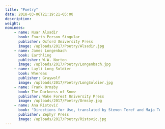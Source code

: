 ```yaml
---
title: "Poetry"
date: 2018-03-06T21:19:21-05:00
description:
weight: 
nominees:
    - name: Nuar Alsadir
      book: Fourth Person Singular
      publisher: Oxford University Press
      image: /uploads/2017/Poetry/Alsadir.jpg 
    - name: James Longenbach
      book: Earthling
      publisher: W.W. Norton
      image: /uploads/2017/Poetry/Longenbach.jpg      
    - name: Layli Long Soldier
      book: Whereas
      publisher: Graywolf
      image: /uploads/2017/Poetry/LongSoldier.jpg 
    - name: Frank Ormsby 
      book: The Darkness of Snow
      publisher: Wake Forest University Press
      image: /uploads/2017/Poetry/Ormsby.jpg     
    - name: Ana Ristović 
      book: "Directions for Use, translated by Steven Teref and Maja Teref"
      publisher: Zephyr Press
      image: /uploads/2017/Poetry/Ristovic.jpg 
---
```

